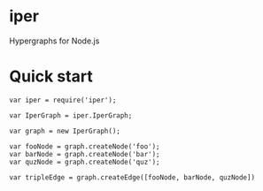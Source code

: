 iper
====

Hypergraphs for Node.js

# Quick start

    var iper = require('iper');

    var IperGraph = iper.IperGraph;

    var graph = new IperGraph();

    var fooNode = graph.createNode('foo');
    var barNode = graph.createNode('bar');
    var quzNode = graph.createNode('quz');

    var tripleEdge = graph.createEdge([fooNode, barNode, quzNode])


